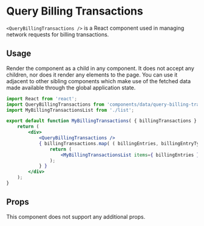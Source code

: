 Query Billing Transactions
================

`<QueryBillingTransactions />` is a React component used in managing network requests for billing transactions.

## Usage

Render the component as a child in any component. It does not accept any children, nor does it render any elements to the page. You can use it adjacent to other sibling components which make use of the fetched data made available through the global application state.

```jsx
import React from 'react';
import QueryBillingTransactions from 'components/data/query-billing-transactions';
import MyBillingTransactionsList from './list';

export default function MyBillingTransactions( { billingTransactions } ) {
	return (
		<div>
			<QueryBillingTransactions />
			{ billingTransactions.map( ( billingEntries, billingEntryType ) => {
				return (
					<MyBillingTransactionsList items={ billingEntries } />
				);
			} }
		</div>
	);
}
```

## Props

This component does not support any additional props.
